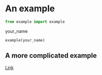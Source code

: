 # An example

<section-start always>

```python
from example import example
```

</section-start>


<section-live>

<variable-string>your_name</variable-string>

```python
example(your_name)
```

</section-live>

## A more complicated example

[Link](./complicated.md)
